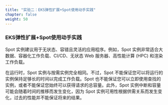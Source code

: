 ```yaml
---
title: "实验二：EKS弹性扩展+Spot使用动手实践"
chapter: false
weight: 50
---
```

### EKS弹性扩展+Spot使用动手实践
Spot 实例建议用于无状态、容错且灵活的应用程序。例如，Spot 实例非常适合大数据、容器化工作负载、CI/CD、无状态 Web 服务器、高性能计算 (HPC) 和渲染工作负载。

在运行时，Spot 实例与按需实例完全相同。不过，Spot 不能保证您可以将运行的实例保持足够长的时间以完成工作负载。Spot 也不能保证您可以立即使用查找的实例，或者不能保证您始终可以获得请求的总容量。此外，Spot 实例中断和容量可能会随着时间的推移而发生变化，因为 Spot 实例可用性根据供需关系而发生变化，过去的性能并不能保证将来的结果。 
